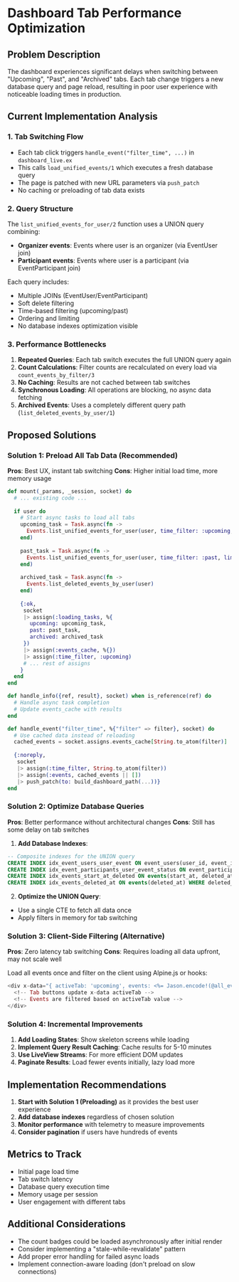 # Dashboard Tab Performance Optimization

## Problem Description

The dashboard experiences significant delays when switching between "Upcoming", "Past", and "Archived" tabs. Each tab change triggers a new database query and page reload, resulting in poor user experience with noticeable loading times in production.

## Current Implementation Analysis

### 1. **Tab Switching Flow**
- Each tab click triggers `handle_event("filter_time", ...)` in `dashboard_live.ex`
- This calls `load_unified_events/1` which executes a fresh database query
- The page is patched with new URL parameters via `push_patch`
- No caching or preloading of tab data exists

### 2. **Query Structure**
The `list_unified_events_for_user/2` function uses a UNION query combining:
- **Organizer events**: Events where user is an organizer (via EventUser join)
- **Participant events**: Events where user is a participant (via EventParticipant join)

Each query includes:
- Multiple JOINs (EventUser/EventParticipant)
- Soft delete filtering
- Time-based filtering (upcoming/past)
- Ordering and limiting
- No database indexes optimization visible

### 3. **Performance Bottlenecks**
1. **Repeated Queries**: Each tab switch executes the full UNION query again
2. **Count Calculations**: Filter counts are recalculated on every load via `count_events_by_filter/3`
3. **No Caching**: Results are not cached between tab switches
4. **Synchronous Loading**: All operations are blocking, no async data fetching
5. **Archived Events**: Uses a completely different query path (`list_deleted_events_by_user/1`)

## Proposed Solutions

### Solution 1: Preload All Tab Data (Recommended)
**Pros**: Best UX, instant tab switching
**Cons**: Higher initial load time, more memory usage

```elixir
def mount(_params, _session, socket) do
  # ... existing code ...
  
  if user do
    # Start async tasks to load all tabs
    upcoming_task = Task.async(fn -> 
      Events.list_unified_events_for_user(user, time_filter: :upcoming, limit: 50)
    end)
    
    past_task = Task.async(fn -> 
      Events.list_unified_events_for_user(user, time_filter: :past, limit: 50)
    end)
    
    archived_task = Task.async(fn -> 
      Events.list_deleted_events_by_user(user)
    end)
    
    {:ok,
     socket
     |> assign(:loading_tasks, %{
       upcoming: upcoming_task,
       past: past_task,
       archived: archived_task
     })
     |> assign(:events_cache, %{})
     |> assign(:time_filter, :upcoming)
     # ... rest of assigns
    }
  end
end

def handle_info({ref, result}, socket) when is_reference(ref) do
  # Handle async task completion
  # Update events_cache with results
end

def handle_event("filter_time", %{"filter" => filter}, socket) do
  # Use cached data instead of reloading
  cached_events = socket.assigns.events_cache[String.to_atom(filter)]
  
  {:noreply,
   socket
   |> assign(:time_filter, String.to_atom(filter))
   |> assign(:events, cached_events || [])
   |> push_patch(to: build_dashboard_path(...))}
end
```

### Solution 2: Optimize Database Queries
**Pros**: Better performance without architectural changes
**Cons**: Still has some delay on tab switches

1. **Add Database Indexes**:
```sql
-- Composite indexes for the UNION query
CREATE INDEX idx_event_users_user_event ON event_users(user_id, event_id);
CREATE INDEX idx_event_participants_user_event_status ON event_participants(user_id, event_id, status);
CREATE INDEX idx_events_start_at_deleted ON events(start_at, deleted_at) WHERE deleted_at IS NULL;
CREATE INDEX idx_events_deleted_at ON events(deleted_at) WHERE deleted_at IS NOT NULL;
```

2. **Optimize the UNION Query**:
- Use a single CTE to fetch all data once
- Apply filters in memory for tab switching

### Solution 3: Client-Side Filtering (Alternative)
**Pros**: Zero latency tab switching
**Cons**: Requires loading all data upfront, may not scale well

Load all events once and filter on the client using Alpine.js or hooks:
```heex
<div x-data="{ activeTab: 'upcoming', events: <%= Jason.encode!(@all_events) %> }">
  <!-- Tab buttons update x-data activeTab -->
  <!-- Events are filtered based on activeTab value -->
</div>
```

### Solution 4: Incremental Improvements
1. **Add Loading States**: Show skeleton screens while loading
2. **Implement Query Result Caching**: Cache results for 5-10 minutes
3. **Use LiveView Streams**: For more efficient DOM updates
4. **Paginate Results**: Load fewer events initially, lazy load more

## Implementation Recommendations

1. **Start with Solution 1 (Preloading)** as it provides the best user experience
2. **Add database indexes** regardless of chosen solution
3. **Monitor performance** with telemetry to measure improvements
4. **Consider pagination** if users have hundreds of events

## Metrics to Track
- Initial page load time
- Tab switch latency
- Database query execution time
- Memory usage per session
- User engagement with different tabs

## Additional Considerations
- The count badges could be loaded asynchronously after initial render
- Consider implementing a "stale-while-revalidate" pattern
- Add proper error handling for failed async loads
- Implement connection-aware loading (don't preload on slow connections)
